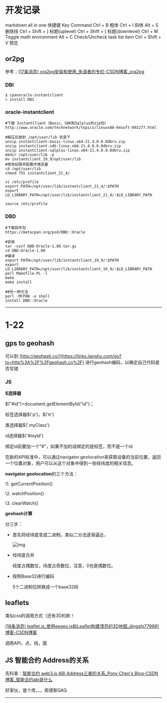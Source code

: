 # 开发记录
markdown all in one 快捷键
Key    Command
Ctrl + B    粗体
Ctrl + I    斜体
Alt + S    删除线
Ctrl + Shift + ]    标题(uplevel)
Ctrl + Shift + [    标题(downlevel)
Ctrl + M    Toggle math environment
Alt + C    Check/Uncheck task list item
Ctrl + Shift + V 预览
## or2pg

参考：[(17条消息) ora2pg安装和使用_失语者的专栏-CSDN博客_ora2pg](https://blog.csdn.net/enzesheng/article/details/112478016)

### DBI

```shell
$ cpanoracle-instantclient
> install DBI
```

###  oracle-instantclient

```shell
#下载 InstantClient（Basic、SDK和Sqlplus的zip包）
http://www.oracle.com/technetwork/topics/linuxx86-64soft-092277.html

#解压后放到 /opt/user/lib 目录下
unzip instantclient-basic-linux.x64-21.4.0.0.0dbru.zip
unzip instantclient-sdk-linux.x64-21.4.0.0.0dbru.zip
unzip instantclient-sqlplus-linux.x64-21.4.0.0.0dbru.zip
mkdir /opt/user/lib -p
mv instantclient_19_9/opt/user/lib
#修改权限并配置环境变量
cd /opt/user/lib
chmod 755 instantclient_21_4/

vi /etc/profile
export PATH=/opt/user/lib/instantclient_21_4/:$PATH
export LD_LIBRARY_PATH=/opt/user/lib/instantclient_21_4/:$LD_LIBRARY_PATH

source /etc/profile
```

### DBD

```shell
#下载软件包
https://metacpan.org/pod/DBD::Oracle

#安装
tar -xzvf DBD-Oracle-1.80.tar.gz
cd DBD-Oracle-1.80
#编译
export PATH=/opt/user/lib/instantclient_19_9/:$PATH
export LD_LIBRARY_PATH=/opt/user/lib/instantclient_19_9/:$LD_LIBRARY_PATH
perl Makefile.PL -l
make
make install

##另一种方法
perl -MCPAN -e shell
install DBD::Oracle

```


---
# 1-22
## gps to geohash

可以到 [http://geohash.co/](https://links.jianshu.com/go?to=http%3A%2F%2Fgeohash.co%2F) 进行geohash编码，以确定自己代码是否写错

### JS

**$选择器**

$("#id")=document.getElementById("id")；

 标签选择器\$('p')，$('tr') 

类选择器$('.myClass')

 id选择器\$('#myId') 

绑定id前要加一个"#"，如果不加的话绑定的是标签，而不是一个id

在新的API标准中，可以通过navigator.geolocation来获取设备的当前位置，返回一个位置对象，用户可以从这个对象中得到一些经纬度的相关信息。

**navigator.geolocation**的三个方法：

\1. getCurrentPosition()

\2. watchPosition()

\3. clearWatch()



**geohash计算**

分三步：

- 首先将经纬度变成二进制。类似二分法逐渐逼近，

  ![img](https://upload-images.jianshu.io/upload_images/2095550-116c73d121ded430.png?imageMogr2/auto-orient/strip|imageView2/2/format/webp)

- 经纬度合并

  经度占偶数位，纬度占奇数位，注意，0也是偶数位。

- 按照Base32进行编码

  5个二进制位转换成一个base32码

## leaflets

类似css的调用方式（还有3D的欸！

[(18条消息) leaflet.js_使用eegeo.js和Leaflet构建漂亮的3D地图_dingshi7798的博客-CSDN博客](https://blog.csdn.net/dingshi7798/article/details/107258508)

调用API，点，线，面



## JS 智能合约 Address的关系

先科普：[智能合约 web3.js ABI Address三者的关系_Pony Chen's Blog-CSDN博客_智能合约abi是什么](https://blog.csdn.net/weixin_41545330/article/details/79550886)

好家伙，是个库，，，索德斯QAQ

---
